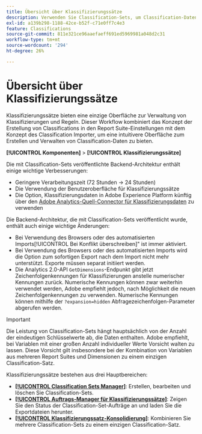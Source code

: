 ```yaml
---
title: Übersicht über Klassifizierungssätze
description: Verwenden Sie Classification-Sets, um Classification-Daten zu verwalten.
exl-id: a139b298-1188-42ce-b52f-c71e0ff7c4e3
feature: Classifications
source-git-commit: 811e321ce96aaefaeff691ed5969981a048d2c31
workflow-type: tm+mt
source-wordcount: '294'
ht-degree: 26%

---
```


# Übersicht über Klassifizierungssätze

Klassifizierungssätze bieten eine einzige Oberfläche zur Verwaltung von Klassifizierungen und Regeln. Dieser Workflow kombiniert das Konzept der Erstellung von Classifications in den Report Suite-Einstellungen mit dem Konzept des Classification Importer, um eine intuitivere Oberfläche zum Erstellen und Verwalten von Classification-Daten zu bieten.

**[!UICONTROL Komponenten]** > **[!UICONTROL Klassifizierungssätze]**

Die mit Classification-Sets veröffentlichte Backend-Architektur enthält einige wichtige Verbesserungen:

* Geringere Verarbeitungszeit (72 Stunden → 24 Stunden)
* Die Verwendung der Benutzeroberfläche für Klassifizierungssätze
* Die Option, Klassifizierungsdaten in Adobe Experience Platform künftig über den [Adobe Analytics-Quell-Connector für Klassifizierungsdaten](https://experienceleague.adobe.com/docs/experience-platform/sources/connectors/adobe-applications/classifications.html?lang=de) zu verwenden

Die Backend-Architektur, die mit Classification-Sets veröffentlicht wurde, enthält auch einige wichtige Änderungen:

* Bei Verwendung des Browsers oder des automatisierten Imports[!UICONTROL Bei Konflikt überschreiben]&quot; ist immer aktiviert.
* Bei Verwendung des Browsers oder des automatisierten Imports wird die Option zum sofortigen Export nach dem Import nicht mehr unterstützt. Exporte müssen separat initiiert werden.
* Die Analytics 2.0-API `GetDimensions`-Endpunkt gibt jetzt Zeichenfolgenkennungen für Klassifizierungen anstelle numerischer Kennungen zurück. Numerische Kennungen können zwar weiterhin verwendet werden, Adobe empfiehlt jedoch, nach Möglichkeit die neuen Zeichenfolgenkennungen zu verwenden. Numerische Kennungen können mithilfe der `?expansion=hidden` Abfragezeichenfolgen-Parameter abgerufen werden.

>[!IMPORTANT]
>
>Die Leistung von Classification-Sets hängt hauptsächlich von der Anzahl der eindeutigen Schlüsselwerte ab, die Daten enthalten. Adobe empfiehlt, bei Variablen mit einer großen Anzahl individueller Werte Vorsicht walten zu lassen. Diese Vorsicht gilt insbesondere bei der Kombination von Variablen aus mehreren Report Suites und Dimensionen zu einem einzigen Classification-Satz.

Klassifizierungssätze bestehen aus drei Hauptbereichen:

* [**[!UICONTROL Classification Sets Manager]**](manage/set-manager.md): Erstellen, bearbeiten und löschen Sie Classification-Sets.
* [**[!UICONTROL Auftrags-Manager für Klassifizierungssätze]**](job-manager.md): Zeigen Sie den Status der Classification-Set-Aufträge an und laden Sie die Exportdateien herunter.
* [**[!UICONTROL Klassifizierungssatz-Konsolidierung]**](consolidations/manage.md): Kombinieren Sie mehrere Classification-Sets zu einem einzigen Classification-Satz.
